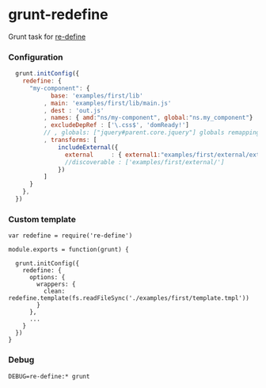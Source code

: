 # grunt-redefine
Grunt task for [re-define](https://github.com/damianbaar/re-define)

### Configuration
```js
  grunt.initConfig({
    redefine: {
      "my-component": {
            base: 'examples/first/lib'
          , main: 'examples/first/lib/main.js'
          , dest : 'out.js'
          , names: { amd:"ns/my-component", global:"ns.my_component"}
          , excludeDepRef : ['\.css$', 'domReady!']
          // , globals: ["jquery#parent.core.jquery"] globals remapping
          , transforms: [
              includeExternal({
                external     : { external1:"examples/first/external/external1.js" }
                //discoverable : ['examples/first/external/']
              })
          ]
      }
    },
  })
```

### Custom template
```
var redefine = require('re-define')

module.exports = function(grunt) {

  grunt.initConfig({
    redefine: {
      options: {
        wrappers: {
          clean: redefine.template(fs.readFileSync('./examples/first/template.tmpl'))
        }
      },
      ...
    }
  })
}
```

### Debug
`DEBUG=re-define:* grunt`


